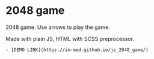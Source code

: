 # 2048 game

2048 game. Use arrows to play the game.

Made with plain JS, HTML with SCSS preprocessor.

    - [DEMO LINK](https://io-med.github.io/js_2048_game/)


